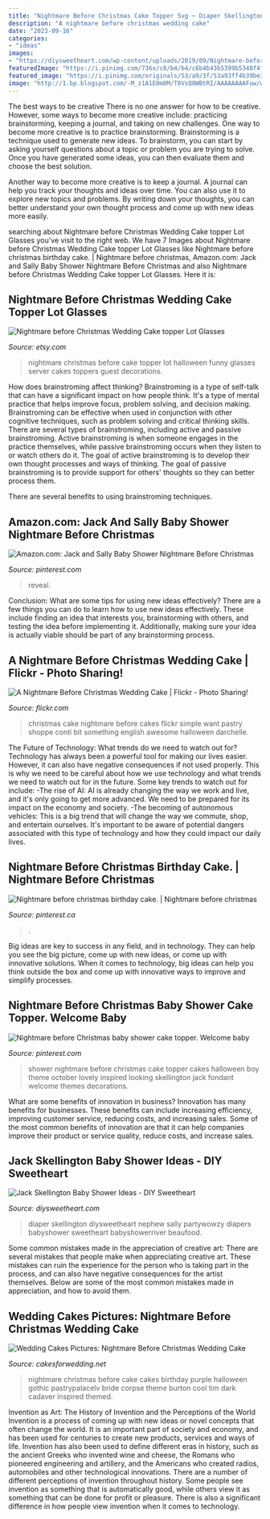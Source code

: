 ```yaml
---
title: "Nightmare Before Christmas Cake Topper Svg ~ Diaper Skellington Diysweetheart Nephew Sally Partywowzy Diapers Babyshower Sweetheart Babyshowerriver Beaufood"
description: "A nightmare before christmas wedding cake"
date: "2023-09-16"
categories:
- "ideas"
images:
- "https://diysweetheart.com/wp-content/uploads/2019/09/Nightmare-before-Christmas-diaper-cake-1.jpg"
featuredImage: "https://i.pinimg.com/736x/c8/b4/b4/c8b4b43b5399b5348f4f3d42cbb0ffe9.jpg"
featured_image: "https://i.pinimg.com/originals/53/a9/3f/53a93ff4b39be3b40eb6717a7c264e07.jpg"
image: "http://1.bp.blogspot.com/-M_z1A1E0m0M/T0VsQ8WBtRI/AAAAAAAAFuw/w-m5OxBn1ps/s1600/nightmare-before-christmas-wedding-cake.jpg"
---
```



The best ways to be creative
There is no one answer for how to be creative. However, some ways to become more creative include: practicing brainstorming, keeping a journal, and taking on new challenges.
One way to become more creative is to practice brainstorming. Brainstorming is a technique used to generate new ideas. To brainstorm, you can start by asking yourself questions about a topic or problem you are trying to solve. Once you have generated some ideas, you can then evaluate them and choose the best solution.

Another way to become more creative is to keep a journal. A journal can help you track your thoughts and ideas over time. You can also use it to explore new topics and problems. By writing down your thoughts, you can better understand your own thought process and come up with new ideas more easily.

	

		
searching about Nightmare before Christmas Wedding Cake topper Lot Glasses you've visit to the right web. We have 7 Images about Nightmare before Christmas Wedding Cake topper Lot Glasses like Nightmare before christmas birthday cake. | Nightmare before christmas, Amazon.com: Jack and Sally Baby Shower Nightmare Before Christmas and also Nightmare before Christmas Wedding Cake topper Lot Glasses. Here it is:
		
    
## Nightmare Before Christmas Wedding Cake Topper Lot Glasses

<img loading=lazy src="https://img0.etsystatic.com/043/0/6103427/il_fullxfull.584773756_dhzg.jpg" onerror="this.onerror=null;this.src='https://tse4.mm.bing.net/th?id=OIP.aQNmyPLBes5MdePLKn4LmQHaHt&amp;pid=15.1';" alt="Nightmare before Christmas Wedding Cake topper Lot Glasses">

_Source: etsy.com_

>nightmare christmas before cake topper lot halloween funny glasses server cakes toppers guest decorations. 

	

How does brainstroming affect thinking?
Brainstroming is a type of self-talk that can have a significant impact on how people think. It's a type of mental practice that helps improve focus, problem solving, and decision making. Brainstroming can be effective when used in conjunction with other cognitive techniques, such as problem solving and critical thinking skills.
There are several types of brainstroming, including active and passive brainstroming. Active brainstroming is when someone engages in the practice themselves, while passive brainstroming occurs when they listen to or watch others do it. The goal of active brainstroming is to develop their own thought processes and ways of thinking. The goal of passive brainstroming is to provide support for others' thoughts so they can better process them.

There are several benefits to using brainstroming techniques.

    
## Amazon.com: Jack And Sally Baby Shower Nightmare Before Christmas

<img loading=lazy src="https://i.pinimg.com/originals/da/f2/4b/daf24b4eb75df5c569d0a299f54a043f.jpg" onerror="this.onerror=null;this.src='https://tse4.mm.bing.net/th?id=OIP.70tekEQPTQ89rtsrspbabgAAAA&amp;pid=15.1';" alt="Amazon.com: Jack and Sally Baby Shower Nightmare Before Christmas">

_Source: pinterest.com_

>reveal. 

	

Conclusion: What are some tips for using new ideas effectively?
There are a few things you can do to learn how to use new ideas effectively. These include finding an idea that interests you, brainstorming with others, and testing the idea before implementing it. Additionally, making sure your idea is actually viable should be part of any brainstorming process.

    
## A Nightmare Before Christmas Wedding Cake | Flickr - Photo Sharing!

<img loading=lazy src="http://farm5.staticflickr.com/4134/4858069394_4c8b1f73fc_z.jpg" onerror="this.onerror=null;this.src='https://tse1.mm.bing.net/th?id=OIP.-yenGvf5uun45G8qlqWB3wAAAA&amp;pid=15.1';" alt="A Nightmare Before Christmas Wedding Cake | Flickr - Photo Sharing!">

_Source: flickr.com_

>christmas cake nightmare before cakes flickr simple want pastry shoppe conti bit something english awesome halloween darchelle. 

	

The Future of Technology: What trends do we need to watch out for?
Technology has always been a powerful tool for making our lives easier. However, it can also have negative consequences if not used properly. This is why we need to be careful about how we use technology and what trends we need to watch out for in the future. Some key trends to watch out for include: 
-The rise of AI: AI is already changing the way we work and live, and it's only going to get more advanced. We need to be prepared for its impact on the economy and society. 
-The becoming of autonomous vehicles: This is a big trend that will change the way we commute, shop, and entertain ourselves. It's important to be aware of potential dangers associated with this type of technology and how they could impact our daily lives.

    
## Nightmare Before Christmas Birthday Cake. | Nightmare Before Christmas

<img loading=lazy src="https://i.pinimg.com/736x/c8/b4/b4/c8b4b43b5399b5348f4f3d42cbb0ffe9.jpg" onerror="this.onerror=null;this.src='https://tse4.mm.bing.net/th?id=OIP.Wu5gU5GXo_jB85qAsu1JJwHaKH&amp;pid=15.1';" alt="Nightmare before christmas birthday cake. | Nightmare before christmas">

_Source: pinterest.ca_

>. 

	

Big ideas are key to success in any field, and in technology. They can help you see the big picture, come up with new ideas, or come up with innovative solutions. When it comes to technology, big ideas can help you think outside the box and come up with innovative ways to improve and simplify processes.

    
## Nightmare Before Christmas Baby Shower Cake Topper. Welcome Baby

<img loading=lazy src="https://i.pinimg.com/originals/53/a9/3f/53a93ff4b39be3b40eb6717a7c264e07.jpg" onerror="this.onerror=null;this.src='https://tse4.mm.bing.net/th?id=OIP.re2KweBrcN0wE6pNetstUAHaJ4&amp;pid=15.1';" alt="Nightmare before Christmas baby shower cake topper. Welcome baby">

_Source: pinterest.com_

>shower nightmare before christmas cake topper cakes halloween boy theme october lovely inspired looking skellington jack fondant welcome themes decorations. 

	

What are some benefits of innovation in business?
Innovation has many benefits for businesses. These benefits can include increasing efficiency, improving customer service, reducing costs, and increasing sales. Some of the most common benefits of innovation are that it can help companies improve their product or service quality, reduce costs, and increase sales.

    
## Jack Skellington Baby Shower Ideas - DIY Sweetheart

<img loading=lazy src="https://diysweetheart.com/wp-content/uploads/2019/09/Nightmare-before-Christmas-diaper-cake-1.jpg" onerror="this.onerror=null;this.src='https://tse1.mm.bing.net/th?id=OIP.UzaJCtrQRSlBWX04qcO91AHaMo&amp;pid=15.1';" alt="Jack Skellington Baby Shower Ideas - DIY Sweetheart">

_Source: diysweetheart.com_

>diaper skellington diysweetheart nephew sally partywowzy diapers babyshower sweetheart babyshowerriver beaufood. 

	

Some common mistakes made in the appreciation of creative art:
There are several mistakes that people make when appreciating creative art. These mistakes can ruin the experience for the person who is taking part in the process, and can also have negative consequences for the artist themselves. Below are some of the most common mistakes made in appreciation, and how to avoid them.

    
## Wedding Cakes Pictures: Nightmare Before Christmas Wedding Cake

<img loading=lazy src="http://1.bp.blogspot.com/-M_z1A1E0m0M/T0VsQ8WBtRI/AAAAAAAAFuw/w-m5OxBn1ps/s1600/nightmare-before-christmas-wedding-cake.jpg" onerror="this.onerror=null;this.src='https://tse4.mm.bing.net/th?id=OIP.KAc5aO4flXsJgJedCucWegHaLG&amp;pid=15.1';" alt="Wedding Cakes Pictures: Nightmare Before Christmas Wedding Cake">

_Source: cakesforwedding.net_

>nightmare christmas before cake cakes birthday purple halloween gothic pastrypalacelv bride corpse theme burton cool tim dark cadaver inspired themed. 

	

Invention as Art: The History of Invention and the Perceptions of the World
Invention is a process of coming up with new ideas or novel concepts that often change the world. It is an important part of society and economy, and has been used for centuries to create new products, services and ways of life. Invention has also been used to define different eras in history, such as the ancient Greeks who invented wine and cheese, the Romans who pioneered engineering and artillery, and the Americans who created radios, automobiles and other technological innovations.
There are a number of different perceptions of invention throughout history. Some people see invention as something that is automatically good, while others view it as something that can be done for profit or pleasure. There is also a significant difference in how people view invention when it comes to technology.

